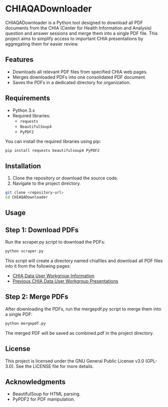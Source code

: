 # CHIAQADownloader

CHIAQADownloader is a Python tool designed to download all PDF documents from the CHIA (Center for Health Information and Analysis) question and answer sessions and merge them into a single PDF file. This project aims to simplify access to important CHIA presentations by aggregating them for easier review.

## Features

- Downloads all relevant PDF files from specified CHIA web pages.
- Merges downloaded PDFs into one consolidated PDF document.
- Saves the PDFs in a dedicated directory for organization.

## Requirements

- Python 3.x
- Required libraries:
  - `requests`
  - `BeautifulSoup4`
  - `PyPDF2`

You can install the required libraries using pip:

```bash
pip install requests beautifulsoup4 PyPDF2
```
## Installation

1. Clone the repository or download the source code.
2. Navigate to the project directory.

```bash
git clone <repository-url>
cd CHIAQADownloader
```

## Usage

## Step 1: Download PDFs
Run the scraper.py script to download the PDFs:
```bash
python scraper.py
```

This script will create a directory named chiafiles and download all PDF files into it from the following pages:

- [CHIA Data User Workgroup Information](https://www.chiamass.gov/chia-data-user-workgroup-information/)
- [Previous CHIA Data User Workgroup Presentations](https://www.chiamass.gov/previous-chia-data-user-workgroup-presentations/)

## Step 2: Merge PDFs
After downloading the PDFs, run the mergepdf.py script to merge them into a single PDF:

```bash
python mergepdf.py
```

The merged PDF will be saved as combined.pdf in the project directory.

## License

This project is licensed under the GNU General Public License v3.0 (GPL-3.0). See the LICENSE file for more details.

## Acknowledgments

- BeautifulSoup for HTML parsing.
- PyPDF2 for PDF manipulation.










